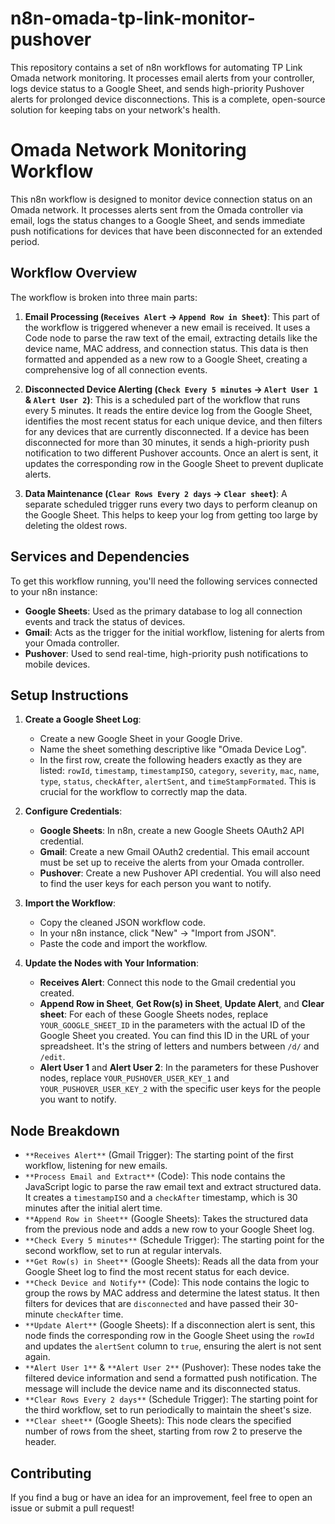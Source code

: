 # n8n-omada-tp-link-monitor-pushover
This repository contains a set of n8n workflows for automating TP Link Omada network monitoring. It processes email alerts from your controller, logs device status to a Google Sheet, and sends high-priority Pushover alerts for prolonged device disconnections. This is a complete, open-source solution for keeping tabs on your network's health.


# Omada Network Monitoring Workflow

This n8n workflow is designed to monitor device connection status on an Omada network. It processes alerts sent from the Omada controller via email, logs the status changes to a Google Sheet, and sends immediate push notifications for devices that have been disconnected for an extended period.

## Workflow Overview

The workflow is broken into three main parts:

1.  **Email Processing (`Receives Alert` -> `Append Row in Sheet`)**: This part of the workflow is triggered whenever a new email is received. It uses a Code node to parse the raw text of the email, extracting details like the device name, MAC address, and connection status. This data is then formatted and appended as a new row to a Google Sheet, creating a comprehensive log of all connection events.

2.  **Disconnected Device Alerting (`Check Every 5 minutes` -> `Alert User 1` & `Alert User 2`)**: This is a scheduled part of the workflow that runs every 5 minutes. It reads the entire device log from the Google Sheet, identifies the most recent status for each unique device, and then filters for any devices that are currently disconnected. If a device has been disconnected for more than 30 minutes, it sends a high-priority push notification to two different Pushover accounts. Once an alert is sent, it updates the corresponding row in the Google Sheet to prevent duplicate alerts.

3.  **Data Maintenance (`Clear Rows Every 2 days` -> `Clear sheet`)**: A separate scheduled trigger runs every two days to perform cleanup on the Google Sheet. This helps to keep your log from getting too large by deleting the oldest rows.

## Services and Dependencies

To get this workflow running, you'll need the following services connected to your n8n instance:

* **Google Sheets**: Used as the primary database to log all connection events and track the status of devices.
* **Gmail**: Acts as the trigger for the initial workflow, listening for alerts from your Omada controller.
* **Pushover**: Used to send real-time, high-priority push notifications to mobile devices.

## Setup Instructions

1.  **Create a Google Sheet Log**:
    * Create a new Google Sheet in your Google Drive.
    * Name the sheet something descriptive like "Omada Device Log".
    * In the first row, create the following headers exactly as they are listed: `rowId`, `timestamp`, `timestampISO`, `category`, `severity`, `mac`, `name`, `type`, `status`, `checkAfter`, `alertSent`, and `timeStampFormated`. This is crucial for the workflow to correctly map the data.

2.  **Configure Credentials**:
    * **Google Sheets**: In n8n, create a new Google Sheets OAuth2 API credential.
    * **Gmail**: Create a new Gmail OAuth2 credential. This email account must be set up to receive the alerts from your Omada controller.
    * **Pushover**: Create a new Pushover API credential. You will also need to find the user keys for each person you want to notify.

3.  **Import the Workflow**:
    * Copy the cleaned JSON workflow code.
    * In your n8n instance, click "New" -> "Import from JSON".
    * Paste the code and import the workflow.

4.  **Update the Nodes with Your Information**:
    * **Receives Alert**: Connect this node to the Gmail credential you created.
    * **Append Row in Sheet**, **Get Row(s) in Sheet**, **Update Alert**, and **Clear sheet**: For each of these Google Sheets nodes, replace `YOUR_GOOGLE_SHEET_ID` in the parameters with the actual ID of the Google Sheet you created. You can find this ID in the URL of your spreadsheet. It's the string of letters and numbers between `/d/` and `/edit`.
    * **Alert User 1** and **Alert User 2**: In the parameters for these Pushover nodes, replace `YOUR_PUSHOVER_USER_KEY_1` and `YOUR_PUSHOVER_USER_KEY_2` with the specific user keys for the people you want to notify.

## Node Breakdown

* `**Receives Alert**` (Gmail Trigger): The starting point of the first workflow, listening for new emails.
* `**Process Email and Extract**` (Code): This node contains the JavaScript logic to parse the raw email text and extract structured data. It creates a `timestampISO` and a `checkAfter` timestamp, which is 30 minutes after the initial alert time.
* `**Append Row in Sheet**` (Google Sheets): Takes the structured data from the previous node and adds a new row to your Google Sheet log.
* `**Check Every 5 minutes**` (Schedule Trigger): The starting point for the second workflow, set to run at regular intervals.
* `**Get Row(s) in Sheet**` (Google Sheets): Reads all the data from your Google Sheet log to find the most recent status for each device.
* `**Check Device and Notify**` (Code): This node contains the logic to group the rows by MAC address and determine the latest status. It then filters for devices that are `disconnected` and have passed their 30-minute `checkAfter` time.
* `**Update Alert**` (Google Sheets): If a disconnection alert is sent, this node finds the corresponding row in the Google Sheet using the `rowId` and updates the `alertSent` column to `true`, ensuring the alert is not sent again.
* `**Alert User 1**` & `**Alert User 2**` (Pushover): These nodes take the filtered device information and send a formatted push notification. The message will include the device name and its disconnected status.
* `**Clear Rows Every 2 days**` (Schedule Trigger): The starting point for the third workflow, set to run periodically to maintain the sheet's size.
* `**Clear sheet**` (Google Sheets): This node clears the specified number of rows from the sheet, starting from row 2 to preserve the header.

## Contributing

If you find a bug or have an idea for an improvement, feel free to open an issue or submit a pull request!
